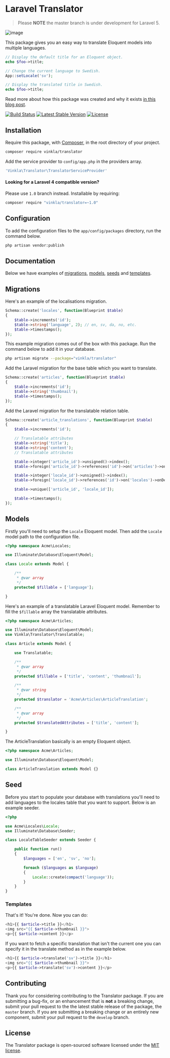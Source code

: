 Laravel Translator
==================

> Please **NOTE** the master branch is under development for Laravel 5.

![image](https://raw.githubusercontent.com/vinkla/vinkla.github.io/master/images/laravel-translator.png)

This package gives you an easy way to translate Eloquent models into multiple languages.

```php
// Display the default title for an Eloquent object.
echo $foo->title;

// Change the current language to Swedish.
App::setLocale('sv');

// Display the translated title in Swedish.
echo $foo->title;
```
Read more about how this package was created and why it exists [in this blog post](http://vinkla.com/2014/11/laravel-translator/).

[![Build Status](https://img.shields.io/travis/vinkla/translator/master.svg?style=flat)](https://travis-ci.org/vinkla/translator)
	[![Latest Stable Version](http://img.shields.io/packagist/v/vinkla/translator.svg?style=flat)](https://packagist.org/packages/vinkla/translator)
	[![License](https://img.shields.io/packagist/l/vinkla/translator.svg?style=flat)](https://packagist.org/packages/vinkla/translator)

## Installation

Require this package, with [Composer](https://getcomposer.org/), in the root directory of your project.

```bash
composer require vinkla/translator
```

Add the service provider to `config/app.php` in the providers array.

```bash
'Vinkla\Translator\TranslatorServiceProvider'
```

#### Looking for a Laravel 4 compatible version?

Please use `1.0` branch instead. Installable by requiring:

```bash
composer require "vinkla/translator=~1.0"
```

## Configuration

To add the configuration files to the `app/config/packages` directory, run the command below.
```bash
php artisan vendor:publish
```

## Documentation

Below we have examples of [migrations](#migrations), [models](#models), [seeds](#seeds) and [templates](#templates).

## Migrations

Here's an example of the localisations migration.

```php
Schema::create('locales', function(Blueprint $table)
{
	$table->increments('id');
	$table->string('language', 2); // en, sv, da, no, etc.
	$table->timestamps();
});
```

This example migration comes out of the box with this package. Run the command below to add it in your database.
```bash
php artisan migrate --package="vinkla/translator"
```

Add the Laravel migration for the base table which you want to translate.

```php
Schema::create('articles', function(Blueprint $table)
{
	$table->increments('id');
	$table->string('thumbnail');
	$table->timestamps();
});
```

Add the Laravel migration for the translatable relation table.

```php
Schema::create('article_translations', function(Blueprint $table)
{
	$table->increments('id');

	// Translatable attributes
	$table->string('title');
	$table->string('content');
	// Translatable attributes

	$table->integer('article_id')->unsigned()->index();
	$table->foreign('article_id')->references('id')->on('articles')->onDelete('cascade');

	$table->integer('locale_id')->unsigned()->index();
	$table->foreign('locale_id')->references('id')->on('locales')->onDelete('cascade');

	$table->unique(['article_id', 'locale_id']);

	$table->timestamps();
});
```

## Models
Firstly you'll need to setup the `Locale` Eloquent model. Then add the `Locale` model path to the configuration file.

```php
<?php namespace Acme\Locales;

use Illuminate\Database\Eloquent\Model;

class Locale extends Model {

	/**
	 * @var array
	 */
	protected $fillable = ['language'];

}
```

Here's an example of a translatable Laravel Eloquent model. Remember to fill the `$fillable` array the translatable attributes.


```php
<?php namespace Acme\Articles;

use Illuminate\Database\Eloquent\Model;
use Vinkla\Translator\Translatable;

class Article extends Model {

	use Translatable;

	/**
	 * @var array
	 */
	protected $fillable = ['title', 'content', 'thumbnail'];

	/**
	 * @var string
	 */
	protected $translator = 'Acme\Articles\ArticleTranslation';

	/**
	 * @var array
	 */
	protected $translatedAttributes = ['title', 'content'];

}
```

The ArticleTranslation basically is an empty Eloquent object.
```php
<?php namespace Acme\Articles;

use Illuminate\Database\Eloquent\Model;

class ArticleTranslation extends Model {}
```

## Seed
Before you start to populate your database with translations you'll need to add languages to the locales table that you want to support. Below is an example seeder.

```php
<?php

use Acme\Locales\Locale;
use Illuminate\Database\Seeder;

class LocaleTableSeeder extends Seeder {

	public function run()
	{
		$languages = ['en', 'sv', 'no'];

		foreach ($languages as $language)
		{
			Locale::create(compact('language'));
		}
	}
}
```

### Templates

That's it! You're done. Now you can do:
```php
<h1>{{ $article->title }}</h1>
<img src="{{ $article->thumbnail }}">
<p>{{ $article->content }}</p>
```

If you want to fetch a specific translation that isn't the current one you can specify it in the translate method as in the example below.
```php
<h1>{{ $article->translate('sv')->title }}</h1>
<img src="{{ $article->thumbnail }}">
<p>{{ $article->translate('sv')->content }}</p>
```

## Contributing

Thank you for considering contributing to the Translator package. If you are submitting a bug-fix, or an enhancement that is **not** a breaking change, submit your pull request to the the latest stable release of the package, the `master` branch. If you are submitting a breaking change or an entirely new component, submit your pull request to the `develop` branch.

## License

The Translator package is open-sourced software licensed under the [MIT license](http://opensource.org/licenses/MIT).
